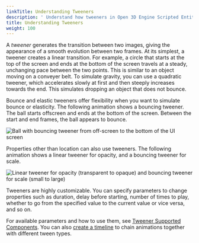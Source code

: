 ```yaml
---
linkTitle: Understanding Tweeners
description: ' Understand how tweeners in Open 3D Engine Scripted Entity Tweener system interprets movements between two frames based on the tweener type. '
title: Understanding Tweeners
weight: 100
---
```


A *tweener* generates the transition between two images, giving the appearance of a smooth evolution between two frames. At its simplest, a tweener creates a linear transition. For example, a circle that starts at the top of the screen and ends at the bottom of the screen travels at a steady, unchanging pace between the two points. This is similar to an object moving on a conveyer belt. To simulate gravity, you can use a quadratic tweener, which accelerates slowly at first and then steeply increases towards the end. This simulates dropping an object that does not bounce.

Bounce and elastic tweeners offer flexibility when you want to simulate bounce or elasticity. The following animation shows a bouncing tweener. The ball starts offscreen and ends at the bottom of the screen. Between the start and end frames, the ball appears to bounce.

![Ball with bouncing tweener from off-screen to the bottom of the UI screen](/images/user-guide/interactivity/user-interface/animating/tweener-system/ui-animating-tweener.gif)

Properties other than location can also use tweeners. The following animation shows a linear tweener for opacity, and a bouncing tweener for scale.

![Linear tweener for opacity (transparent to opaque) and bouncing tweener for scale (small to large)](/images/user-guide/interactivity/user-interface/animating/tweener-system/ui-animating-tweener-1.gif)

Tweeners are highly customizable. You can specify parameters to change properties such as duration, delay before starting, number of times to play, whether to go from the specified value to the current value or vice versa, and so on.

For available parameters and how to use them, see [Tweener Supported Components](./tweener-components). You can also [create a timeline](./tweener-timeline) to chain animations together with different tween types.
